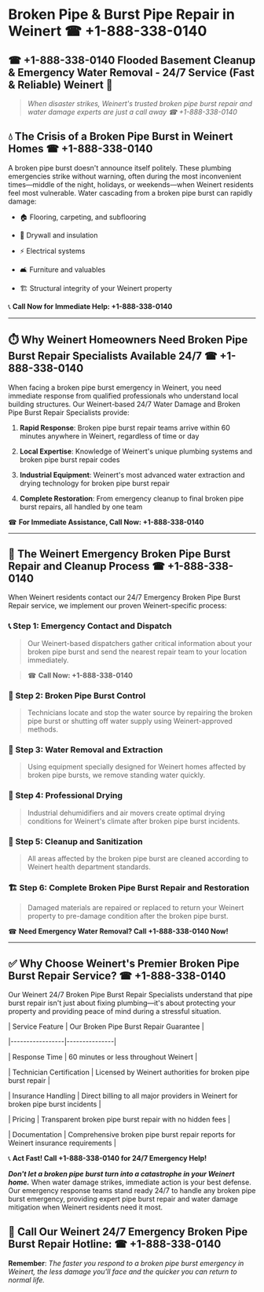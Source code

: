 # Broken Pipe & Burst Pipe Repair in Weinert ☎ +1-888-338-0140  
## ☎ +1-888-338-0140 Flooded Basement Cleanup & Emergency Water Removal - 24/7 Service (Fast & Reliable) Weinert 🚨  

> *When disaster strikes, Weinert's trusted broken pipe burst repair and water damage experts are just a call away ☎ +1-888-338-0140*  

## 💧 The Crisis of a Broken Pipe Burst in Weinert Homes ☎ +1-888-338-0140  

A broken pipe burst doesn't announce itself politely. These plumbing emergencies strike without warning, often during the most inconvenient times—middle of the night, holidays, or weekends—when Weinert residents feel most vulnerable. Water cascading from a broken pipe burst can rapidly damage:  

* 🏠 Flooring, carpeting, and subflooring  
* 🧱 Drywall and insulation  
* ⚡ Electrical systems  
* 🛋️ Furniture and valuables  
* 🏗️ Structural integrity of your Weinert property  

📞 **Call Now for Immediate Help: +1-888-338-0140**  

---  

## ⏱️ Why Weinert Homeowners Need Broken Pipe Burst Repair Specialists Available 24/7 ☎ +1-888-338-0140  

When facing a broken pipe burst emergency in Weinert, you need immediate response from qualified professionals who understand local building structures. Our Weinert-based 24/7 Water Damage and Broken Pipe Burst Repair Specialists provide:  

1. **Rapid Response**: Broken pipe burst repair teams arrive within 60 minutes anywhere in Weinert, regardless of time or day  
2. **Local Expertise**: Knowledge of Weinert's unique plumbing systems and broken pipe burst repair codes  
3. **Industrial Equipment**: Weinert's most advanced water extraction and drying technology for broken pipe burst repair  
4. **Complete Restoration**: From emergency cleanup to final broken pipe burst repairs, all handled by one team  

☎ **For Immediate Assistance, Call Now: +1-888-338-0140**  

---  

## 🔧 The Weinert Emergency Broken Pipe Burst Repair and Cleanup Process ☎ +1-888-338-0140  

When Weinert residents contact our 24/7 Emergency Broken Pipe Burst Repair service, we implement our proven Weinert-specific process:  

### 📞 Step 1: Emergency Contact and Dispatch  
> Our Weinert-based dispatchers gather critical information about your broken pipe burst and send the nearest repair team to your location immediately.  
> ☎ **Call Now: +1-888-338-0140**  

### 🚿 Step 2: Broken Pipe Burst Control  
> Technicians locate and stop the water source by repairing the broken pipe burst or shutting off water supply using Weinert-approved methods.  

### 🌊 Step 3: Water Removal and Extraction  
> Using equipment specially designed for Weinert homes affected by broken pipe bursts, we remove standing water quickly.  

### 💨 Step 4: Professional Drying  
> Industrial dehumidifiers and air movers create optimal drying conditions for Weinert's climate after broken pipe burst incidents.  

### 🧼 Step 5: Cleanup and Sanitization  
> All areas affected by the broken pipe burst are cleaned according to Weinert health department standards.  

### 🏗️ Step 6: Complete Broken Pipe Burst Repair and Restoration  
> Damaged materials are repaired or replaced to return your Weinert property to pre-damage condition after the broken pipe burst.  

☎ **Need Emergency Water Removal? Call +1-888-338-0140 Now!**  

---  

## ✅ Why Choose Weinert's Premier Broken Pipe Burst Repair Service? ☎ +1-888-338-0140  

Our Weinert 24/7 Broken Pipe Burst Repair Specialists understand that pipe burst repair isn't just about fixing plumbing—it's about protecting your property and providing peace of mind during a stressful situation.  

| Service Feature | Our Broken Pipe Burst Repair Guarantee |  
|-----------------|---------------|  
| Response Time | 60 minutes or less throughout Weinert |  
| Technician Certification | Licensed by Weinert authorities for broken pipe burst repair |  
| Insurance Handling | Direct billing to all major providers in Weinert for broken pipe burst incidents |  
| Pricing | Transparent broken pipe burst repair with no hidden fees |  
| Documentation | Comprehensive broken pipe burst repair reports for Weinert insurance requirements |  

📞 **Act Fast! Call +1-888-338-0140 for 24/7 Emergency Help!**  

***Don't let a broken pipe burst turn into a catastrophe in your Weinert home.*** When water damage strikes, immediate action is your best defense. Our emergency response teams stand ready 24/7 to handle any broken pipe burst emergency, providing expert pipe burst repair and water damage mitigation when Weinert residents need it most.  

## 📱 Call Our Weinert 24/7 Emergency Broken Pipe Burst Repair Hotline: ☎ +1-888-338-0140  

**Remember**: *The faster you respond to a broken pipe burst emergency in Weinert, the less damage you'll face and the quicker you can return to normal life.*